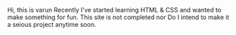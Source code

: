 Hi, this is varun
Recently I've started learning HTML & CSS and wanted to make something for fun.
This site is not completed nor Do I intend to make it a seious project anytime soon.
